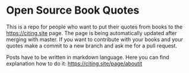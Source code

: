 # Open Source Book Quotes


This is a repo for people who want to put their quotes from books to the https://citing.site page.
The page is being automatically updated after merging with master. If you want to contribute with your books and your quotes make a commit to a new branch and ask me for a pull request.

Posts have to be written in markdown language. Here you can find explanation how to do it:
https://citing.site/page/aboutit
